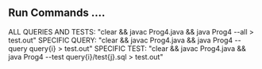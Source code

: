 ## Run Commands ....

ALL QUERIES AND TESTS: "clear && javac Prog4.java && java Prog4 --all > test.out"
SPECIFIC QUERY: "clear && javac Prog4.java && java Prog4 --query query{i} > test.out"
SPECIFIC TEST: "clear && javac Prog4.java && java Prog4 --test query{i}/test{j}.sql > test.out"
